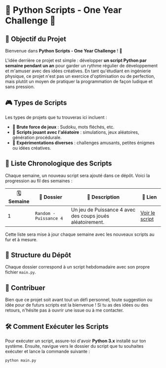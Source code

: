 # 🎉 Python Scripts - One Year Challenge 🐍

## 🌟 Objectif du Projet
Bienvenue dans **Python Scripts - One Year Challenge** ! 🚀

L'idée derrière ce projet est simple : développer **un script Python par semaine pendant un an** pour garder un rythme régulier de développement et m'amuser avec des idées créatives. En tant qu'étudiant en ingénierie physique, ce projet n'est pas un exercice d'optimisation ou de perfection, mais plutôt un moyen de pratiquer la programmation de façon ludique et sans pression.

## 🎮 Types de Scripts
Les types de projets que tu trouveras ici incluent :
- 🧩 **Brute force de jeux** : Sudoku, mots fléchés, etc.
- 🎲 **Scripts jouant avec l'aléatoire** : simulations, jeux aléatoires, génération procédurale.
- 🧪 **Expérimentations diverses** : challenges amusants, petites énigmes ou idées créatives.

## 🚀 Liste Chronologique des Scripts
Chaque semaine, un nouveau script sera ajouté dans ce dépôt. Voici la progression au fil des semaines :

| 🗓️ Semaine | 📂 Dossier                    | 📝 Description                                      | 🔗 Lien                   |
|------------|-------------------------------|----------------------------------------------------|--------------------------|
| 1          | `Random - Puissance 4`         | Un jeu de Puissance 4 avec des coups joués aléatoirement. | [Voir le script](./Random%20-%20Puissance%204) |

Cette liste sera mise à jour chaque semaine avec les nouveaux scripts au fur et à mesure.

## 📁 Structure du Dépôt
Chaque dossier correspond à un script hebdomadaire avec son propre fichier `main.py`.

## 🤝 Contribuer
Bien que ce projet soit avant tout un défi personnel, toute suggestion ou idée pour de futurs scripts est la bienvenue ! Si tu as des idées ou des retours, n'hésite pas à ouvrir une issue ou à me contacter.

## 🛠️ Comment Exécuter les Scripts
Pour exécuter un script, assure-toi d'avoir **Python 3.x** installé sur ton système. Ensuite, navigue vers le dossier du script que tu souhaites exécuter et lance la commande suivante :

```bash
python main.py